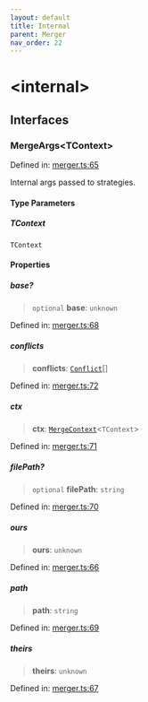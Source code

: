 ```yaml
---
layout: default
title: Internal
parent: Merger
nav_order: 22
---
```


# \<internal\>

## Interfaces

### MergeArgs\<TContext\>

Defined in: [merger.ts:65](https://github.com/react18-tools/git-json-resolver/blob/983ecea05a6699ed0124b500e82e9f563b676c3f/lib/src/merger.ts#L65)

Internal args passed to strategies.

#### Type Parameters

##### TContext

`TContext`

#### Properties

##### base?

> `optional` **base**: `unknown`

Defined in: [merger.ts:68](https://github.com/react18-tools/git-json-resolver/blob/983ecea05a6699ed0124b500e82e9f563b676c3f/lib/src/merger.ts#L68)

##### conflicts

> **conflicts**: [`Conflict`](README.md#conflict)[]

Defined in: [merger.ts:72](https://github.com/react18-tools/git-json-resolver/blob/983ecea05a6699ed0124b500e82e9f563b676c3f/lib/src/merger.ts#L72)

##### ctx

> **ctx**: [`MergeContext`](README.md#mergecontext)\<`TContext`\>

Defined in: [merger.ts:71](https://github.com/react18-tools/git-json-resolver/blob/983ecea05a6699ed0124b500e82e9f563b676c3f/lib/src/merger.ts#L71)

##### filePath?

> `optional` **filePath**: `string`

Defined in: [merger.ts:70](https://github.com/react18-tools/git-json-resolver/blob/983ecea05a6699ed0124b500e82e9f563b676c3f/lib/src/merger.ts#L70)

##### ours

> **ours**: `unknown`

Defined in: [merger.ts:66](https://github.com/react18-tools/git-json-resolver/blob/983ecea05a6699ed0124b500e82e9f563b676c3f/lib/src/merger.ts#L66)

##### path

> **path**: `string`

Defined in: [merger.ts:69](https://github.com/react18-tools/git-json-resolver/blob/983ecea05a6699ed0124b500e82e9f563b676c3f/lib/src/merger.ts#L69)

##### theirs

> **theirs**: `unknown`

Defined in: [merger.ts:67](https://github.com/react18-tools/git-json-resolver/blob/983ecea05a6699ed0124b500e82e9f563b676c3f/lib/src/merger.ts#L67)
